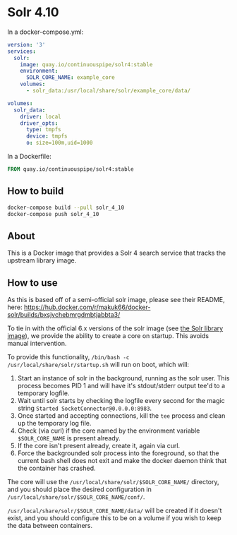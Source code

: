 # Solr 4.10

In a docker-compose.yml:
```yml
version: '3'
services:
  solr:
    image: quay.io/continuouspipe/solr4:stable
    environment:
      SOLR_CORE_NAME: example_core
    volumes:
      - solr_data:/usr/local/share/solr/example_core/data/

volumes:
  solr_data:
    driver: local
    driver_opts:
      type: tmpfs
      device: tmpfs
      o: size=100m,uid=1000
```

In a Dockerfile:
```Dockerfile
FROM quay.io/continuouspipe/solr4:stable
```

## How to build
```bash
docker-compose build --pull solr_4_10
docker-compose push solr_4_10
```

## About

This is a Docker image that provides a Solr 4 search service that tracks the upstream library image.

## How to use

As this is based off of a semi-official solr image, please see their README, here:
https://hub.docker.com/r/makuk66/docker-solr/builds/bxsjvchebmrgdmbtjabbta3/

To tie in with the official 6.x versions of the solr image
(see [the Solr library image](https://hub.docker.com/_/solr/)), we provide the ability to create a core on startup.
This avoids manual intervention.

To provide this functionality, `/bin/bash -c /usr/local/share/solr/startup.sh` will run on boot, which will:

1. Start an instance of solr in the background, running as the solr user. This process becomes PID 1 and will have it's
   stdout/stderr output tee'd to a temporary logfile.
2. Wait until solr starts by checking the logfile every second for the magic string
   `Started SocketConnector@0.0.0.0:8983`.
3. Once started and accepting connections, kill the `tee` process and clean up the temporary log file.
4. Check (via curl) if the core named by the environment variable `$SOLR_CORE_NAME` is present already.
5. If the core isn't present already, create it, again via curl.
6. Force the backgrounded solr process into the foreground, so that the current bash shell does not exit and make
   the docker daemon think that the container has crashed.

The core will use the `/usr/local/share/solr/$SOLR_CORE_NAME/` directory, and you should place the desired configuration
in `/usr/local/share/solr/$SOLR_CORE_NAME/conf/`.

`/usr/local/share/solr/$SOLR_CORE_NAME/data/` will be created if it doesn't exist, and you should configure this to be
on a volume if you wish to keep the data between containers.
